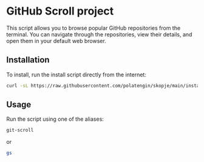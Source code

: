 # GitHub Scroll project

This script allows you to browse popular GitHub repositories from the terminal. You can navigate through the repositories, view their details, and open them in your default web browser.

## Installation

To install, run the install script directly from the internet:

```bash
curl -sL https://raw.githubusercontent.com/polatengin/skopje/main/install.sh | bash
```

## Usage

Run the script using one of the aliases:

```bash
git-scroll
```

or

```bash
gs
```

